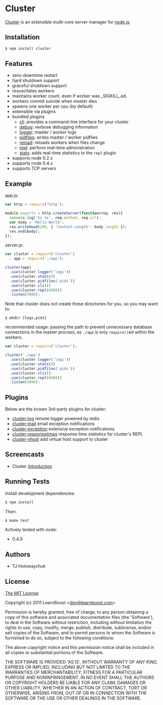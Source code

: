# Cluster

 [Cluster](http://learnboost.github.com/cluster) is an extensible multi-core server manager for [node.js](http://nodejs.org).

## Installation

```bash
$ npm install cluster
```

## Features

  - zero-downtime restart
  - hard shutdown support
  - graceful shutdown support
  - resuscitates workers
  - maintains worker count, even if worker was _SIGKILL_ed.
  - workers commit suicide when master dies
  - spawns one worker per cpu (by default)
  - extensible via plugins
  - bundled plugins
    - [cli](http://learnboost.github.com/cluster/docs/cli.html): provides a command-line interface for your cluster
    - [debug](http://learnboost.github.com/cluster/docs/debug.html): verbose debugging information
    - [logger](http://learnboost.github.com/cluster/docs/logger.html): master / worker logs
    - [pidfiles](http://learnboost.github.com/cluster/docs/pidfiles.html): writes master / worker pidfiles
    - [reload](http://learnboost.github.com/cluster/docs/reload.html): reloads workers when files change
    - [repl](http://learnboost.github.com/cluster/docs/repl.html): perform real-time administration
    - [stats](http://learnboost.github.com/cluster/docs/stats.html): adds real-time statistics to the `repl` plugin
  - supports node 0.2.x
  - supports node 0.4.x
  - supports TCP servers

## Example

app.js:

```javascript
var http = require('http');

module.exports = http.createServer(function(req, res){
  console.log('%s %s', req.method, req.url);
  var body = 'Hello World';
  res.writeHead(200, { 'Content-Length': body.length });
  res.end(body);
});
```

server.js:

```javascript
var cluster = require('cluster')
  , app = require('./app');

cluster(app)
  .use(cluster.logger('logs'))
  .use(cluster.stats())
  .use(cluster.pidfiles('pids'))
  .use(cluster.cli())
  .use(cluster.repl(8888))
  .listen(3000);
```

Note that cluster does _not_ create these directories for you, so you may want to:

    $ mkdir {logs,pids}

recommended usage: passing the path to prevent unnecessary database connections in the master process, as `./app` is only `require()`ed within the workers.

```javascript
var cluster = require('cluster');

cluster('./app')
  .use(cluster.logger('logs'))
  .use(cluster.stats())
  .use(cluster.pidfiles('pids'))
  .use(cluster.cli())
  .use(cluster.repl(8888))
  .listen(3000);
```

## Plugins

 Below are the known 3rd-party plugins for cluster:

   - [cluster-log](https://github.com/LearnBoost/cluster-log) remote logger powered by redis
   - [cluster-mail](https://github.com/LearnBoost/cluster-mail) email exception notifications
   - [cluster-exception](https://github.com/3rd-eden/cluster.exception) extensive exception notifications
   - [cluster-responsetimes](https://github.com/mnutt/cluster-responsetimes) response time statistics for cluster's REPL
   - [cluster-vhost](https://github.com/AndreasMadsen/cluster-vhost) add virtual host support to cluster

## Screencasts

  - Cluster [Introduction](http://screenr.com/X8v)

## Running Tests

Install development dependencies:

```bash
$ npm install
```

Then:

```bash
$ make test
```

Actively tested with node:

  - 0.4.9

## Authors

  * TJ Holowaychuk

## License

[The MIT License](LICENSE)

Copyright (c) 2011 LearnBoost &lt;dev@learnboost.com&gt;

Permission is hereby granted, free of charge, to any person obtaining
a copy of this software and associated documentation files (the
'Software'), to deal in the Software without restriction, including
without limitation the rights to use, copy, modify, merge, publish,
distribute, sublicense, and/or sell copies of the Software, and to
permit persons to whom the Software is furnished to do so, subject to
the following conditions:

The above copyright notice and this permission notice shall be
included in all copies or substantial portions of the Software.

THE SOFTWARE IS PROVIDED 'AS IS', WITHOUT WARRANTY OF ANY KIND,
EXPRESS OR IMPLIED, INCLUDING BUT NOT LIMITED TO THE WARRANTIES OF
MERCHANTABILITY, FITNESS FOR A PARTICULAR PURPOSE AND NONINFRINGEMENT.
IN NO EVENT SHALL THE AUTHORS OR COPYRIGHT HOLDERS BE LIABLE FOR ANY
CLAIM, DAMAGES OR OTHER LIABILITY, WHETHER IN AN ACTION OF CONTRACT,
TORT OR OTHERWISE, ARISING FROM, OUT OF OR IN CONNECTION WITH THE
SOFTWARE OR THE USE OR OTHER DEALINGS IN THE SOFTWARE.
